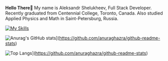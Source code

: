 **Hello There🤘**
My name is Aleksandr Shelukheev, Full Stack Developer. Recently graduated from Centennial College, Toronto, Canada. Also studied Applied Physics and Math in Saint-Petersburg, Russia. 

[![My Skills](https://skillicons.dev/icons?i=js,cs,ts,html,css,dotnet,nodejs,react)](https://skillicons.dev)

![Anurag's GitHub stats](https://github-readme-stats.vercel.app/api?username=aleksandr-shel)](https://github.com/anuraghazra/github-readme-stats)

![Top Langs](https://github-readme-stats.vercel.app/api/top-langs/?username=aleksandr-shel&layout=compact)](https://github.com/anuraghazra/github-readme-stats)

<!--![](https://pluralsight.imgix.net/paths/path-icons/csharp-e7b8fcd4ce.png) -->
